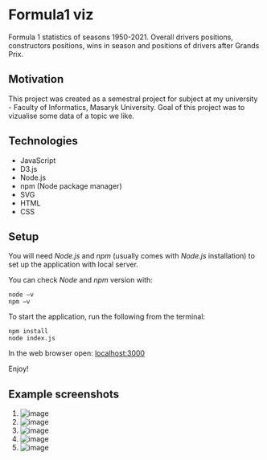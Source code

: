 # Formula1 viz
Formula 1 statistics of seasons 1950-2021. Overall drivers positions, constructors positions, wins in season and positions of drivers after Grands Prix.

## Motivation
This project was created as a semestral project for subject at my university - Faculty of Informatics, Masaryk University.
Goal of this project was to vizualise some data of a topic we like.

## Technologies
- JavaScript
- D3.js
- Node.js
- npm (Node package manager)
- SVG
- HTML
- CSS

## Setup
You will need *Node.js* and *npm* (usually comes with *Node.js* installation) to set up the application with local server.  

You can check *Node* and *npm* version with:
```
node –v
npm –v
```

To start the application, run the following from the terminal:
```
npm install
node index.js
```

In the web browser open: [localhost:3000](http://localhost:3000)

Enjoy!

## Example screenshots
1) ![image](https://user-images.githubusercontent.com/57155394/206502610-0bea6690-a552-4743-9863-62614bdbfedf.png)
2) ![image](https://user-images.githubusercontent.com/57155394/206502754-b12175fc-24c0-4baa-9a6c-ac8bb7164268.png)
3) ![image](https://user-images.githubusercontent.com/57155394/206502792-4e8fe88f-4103-4dac-aba2-ca0722ee3c78.png)
4) ![image](https://user-images.githubusercontent.com/57155394/206502836-0a2e2ddd-dbe8-4bd4-9978-21c619d1bd64.png)
5) ![image](https://user-images.githubusercontent.com/57155394/206502864-3b5a63a0-bbb7-42d5-bdb5-f78126496530.png)


